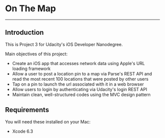 # On The Map

---

## Introduction

This is Project 3 for Udacity's iOS Developer Nanodegree.

Main objectives of this project:

* Create an iOS app that accesses network data using Apple's URL loading framework
* Allow a user to post a location pin to a map via Parse's REST API and read the most recent 100 locations that were posted by other users
* Tap on a pin to launch the url associated with it in a web browser
* Allow users to login by authenticating via Udacity's login REST API
* Maintain clean, well-structured codes using the MVC design pattern

## Requirements

You will need these installed on your Mac:

* Xcode 6.3